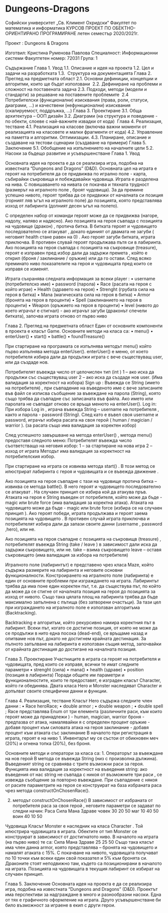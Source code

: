 # Dungeons-Dragons
Софийски университет „Св. Климент Охридски“
Факултет по математика и информатика
КУРСОВ ПРОЕКТ ПО ОБЕКТНО-ОРИЕНТИРАНО ПРОГРАМИРАНЕ
летен семестър 2020/2021г.

Проект : Dungeons & Dragons


Изготвил: Кристина Руменова Павлова
Специалност: Информационни системи
Факултетен номер: 72031
Група: 1




Съдържание
Глава 1. Увод 
1.1. Описание и идея на проекта 
1.2. Цел и задачи на разработката 
1.3.  Структура на документацията 
Глава 2. Преглед на предметната област 
2.1. Основни дефиниции, концепции и алгоритми, които ще бъдат използвани 
2.2. Дефиниране на проблеми и сложност на поставената задача
2.3. Подходи, методи (модели и стандарти) за решаване на поставените проблемите 
2.4  Потребителски (функционални) изисквания (права, роли, статуси, диаграми, ...) и качествени (нефункционални) изисквания (скалируемост, поддръжка, ...)
Глава 3. Проектиране 
3.1. Обща архитектура – ООП дизайн
3.2. Диаграми (на структура и поведение - по обекти, слоеве с най-важните извадки от кода) 
Глава 4. Реализация, тестване 
4.1. Реализация на класове (включва важни моменти от реализацията на класовете и малки фрагменти от кода)
4.2. Управление на паметта и алгоритми. Оптимизации.
4.3. Планиране, описание и създаване на тестови сценарии (създаване на примери)
Глава 5. Заключение 
5.1. Обобщение на изпълнението на началните цели
5.2. Насоки за бъдещо развитие и усъвършенстване
Глава 1. Увод

Основната идея на проекта е да се реализира игра, подобна на известната “Dungeons and Dragons” (D&D). Основната цел на играта е  героят на потребителя да се придвижва по игрално поле - карта, събирайки съкровища и побеждавайки чудовища.
Играта е разделена на нива. С повишаването на нивата се покачва и тяхната трудност (размерът на игралното поле , броят чудовища). За да премине успешно  нивото, героят трябва да се придвижи от началната си позиция (горният ляв ъгъл на игралното поле) до  позицията, която представлява изход от лабиринта (долният десен ъгъл на полето).


С определен набор от команди героят може да се придвижва (нагоре, надолу, наляво и надясно).
Ако позицията на героя съвпада с позицията на чудовище (дракон) , протича битка. В битката героят и чудовището последователно се атакуват , докато единият от двамата не загуби ( неговият health стане равен на 0) . Ако героят загуби битката, играта приключва. В противен слувай героят продължава пътя си в лабиринта.
Ако позицията на героя съвпада с позицията на съкровище (treasure), героят е изправен пред избор дали да задържи премета ,  който е открил (броня / заклинание / оръжие) или да го остави.
След всяко преминато ниво показателите на героя и чудовищата пред които се изправя се изменят. 

Играта съхранява следната информация за всеки player :
    • username (потребителско име)
    • password (парола)
    • Race (расата на героя с който играе)
    • Health (здравето на героя)
    • Strenght (грубата сила на героя в битка)
    • Mana (магическата сила на героя в битка)
    • Armor (бронята на героя в проценти)
    • Spell (заклинанието на героя в проценти)
    • Weapon (оръжието на героя в проценти)
    • level (нивото до което играчът е стигнал)
      - ако играчът загуби (драконът спечели битката), започва играта отново от първо ниво

Глава 2. Преглед на предметната област
Един от основните компоненти в проекта е класът Game. Основните методи на класа са:
    • menu()
    • enterUser()
    • start()
    • battle()
    • foundTreasure()

При стартиране на програмата се изпълнява методът menu() който първо изпълнява метода enterUser().
enterUser()  е меню, от което потребителя избира дали да продължи играта с вече съществуващ user, или да създаде нов.

Потребителят въвежда число от целочислен тип (int ) 
1 – ако  иска да продължи със съществуващ user
2 – ако  иска да създаде нов user.
(Има валидация за коректност на избора) 
Sign up :
Въвежда се String (името на потребителя) , при съвпадение на въведеното име с вече записаните във файл се изписва съобщение за въвеждане на парола (String), която също трябва да съвпадне със записаната във файла.
Ако името или паролата не съвпадат отново се връща менюто на enterUser().
Log in:
При избора Log in , играча въвежда String – username на потребителя , както и парола - password (String). След като е въвел своя username  и password, играчът избира расата на своя герой ( human / magician / warrior ).
(за расата също има валидация за коректен избор)

След успешното завършване на метода enterUser() , метода menu() предоставя следното меню:
Потребителят въвежда число съответстващо на неговия избор:
1 – за стартиране на нова игра
2 – изход от играта
Методът има валидация за коректност на потребителския избор.

При стартиране на играта се извиква метода start() . В този метод се илюстрират лабиринта с героя и чудовищата и се въвежда движение .
      
Ако позицията на героя съвпадне с тази на чудовище протича битка – извиква се метода battle(). В него героят и чудовището последователно се атакуват . На случаен принцип се избира кой да атакува пръв.
Атаката на героя е String въведен от потребителя, който може да бъде - magic или brute force (има валидация за коректна атака).
Атаката на чудовището може да бъде - magic или brute force (избира се на случаен принцип ).
Ако героят победи, играта продължава и героят заема позицията на чудовището . В противен случай играта приключва и потребителят избира дали да запази своите данни (username , password ,hero), или не.

Aко позицията на героя съвпадне с позицията на съкровищв (treasure) , потребителят въвежда String (take / leave ) в зависимост дали иска да задържи съкровището, или не.
take – взима съкровището
leave – оставя съкровището
(има валидация за избора на потребителя)

Игралното поле (лабиринтът) е представено чрез класа Maze, който съдържа размерите на лабиринта и неговите основни функционалности. Констроирането на игралното поле (лабиринта) е един от основните проблеми при изграждането на играта.
Лабиринтът трябва да има поне един коректен път, т.е. да съществува път, по който да може да се стигне от началната позиция на героя до позицията за изход от нивото. Също така цялата площ на лабиринта трябва да бъде максимално запълнена с пътища (без затворени очастъци). За тази цел при изграждането на игралното поле е използван алгоритъма (Backtracking).

  Backtracking e алгоритъм, който рекурсивно намира коректния      път в лабиринт. Всеки път, когато се достигне позиция, от която не може да се продължи в нито една посока (dead-end), се връщаме назад и опитваме нов път, докато не достигнем крайната дестинация.
За пълното запълване на лабиринта е използван същия метод, започвайки от крайната дестинация до достигане на началната позиция. 

Глава 3. Проектиране
Участниците в играта са героят на потребителя и чудовищата, пред които се изправя, всички те имат следните параметри
    • strenght (сила)
    • mana()
    • health  (здраве)
    • position (позиция в лабиринта)
Поради общите им параметри и функционалностите, които те предоставят, е изграден класът Character, който ги обединява. Двата класа Hero и Monster наследяват Character и допълват своите специфични данни и функции.
 




Глава 4. Реализация, тестване 
Класът Hero съдържа следните член данни :
    • Race heroRace; 
    • double armor ; 
    • double weapon ; 
    • double spell ;
Race представлява Enum от три елемента (различните раси, към които героят може да принадлежи ) - human, magician, warrior
броня - предпазва от атака, намалявайки я с определен процент
оръжие - добавя процент към силовата атака на героя
заклинание - добавя процент към атаката със заклинание
В началото при регистрация в играта, героят е на ниво 1. Инвентарът му се състои от обикновен меч (20%) и огнена топка (20%), без броня. 

Основните методи и оператори за класа са:
    1. Операторът за въвеждане на нов герой
       В метода се въвежда String (низ с произволна дължина). Въведеният string се сравнява с трите възможни раси за героя. Функцията има валидация за коректност на въведения string:
       ако въведения от нас string не съвпада с никоя от възможните три раси , се извежда съобщение за повторно въвеждане.
       При съвпадение с някоя от расите параметрите на героя се конструират на база избраната раса чрез метода constructOnChosenRace(). 




2. методът constructOnChosenRace()
В зависимост от избраната от потребителя раса за своя герой , неговите параметри се задават по следни начин:
Раса
Сила
Мана
Здраве
човек
30
20
50
маг
10
40
50
воин
40
10
50

Чудовища
Класът Monster е наследник на класа Character . Той илюстрира чудовищата в играта. Обектите от тип Monster се конструират в зависимост от достигнатото ниво.
В началото на играта (на първо ниво) те са:
Сила
Мана
Здраве
25
25
50
Също така класът има член данна armor, която представлява – бронята на чудовището и намалят атаката с 15%.
С покачване на нивото, чудовищата получават по 10 точки към всеки един свой показател и 5% към бронята си. 
Драконите стоят неподвижно там, където са позиционирани в началото на играта. Позицията на чудовищата в текущия лабиринт се избират на случаен принцип.

Глава 5. Заключение 
Основната идея на проекта е да се реализира игра, подобна на известната “Dungeons and Dragons” (D&D). Проектът има перспективи за надграждане в много и разнообразни насоки. Една от тях е графичното оформление на играта. Друго усъвършенстване би било възможност за играене в екип с други герои.
